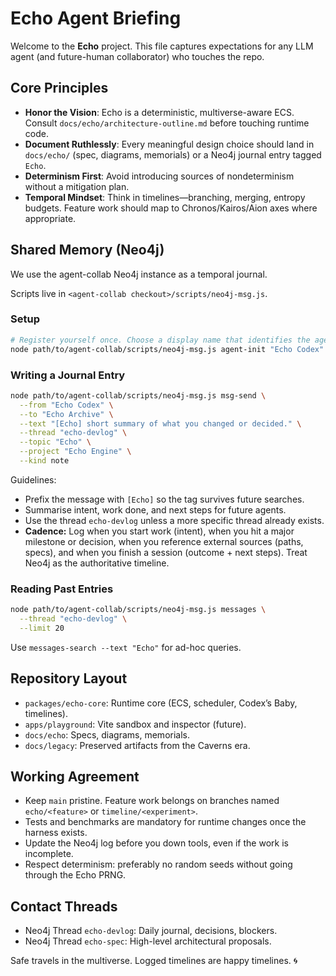 # Echo Agent Briefing

Welcome to the **Echo** project. This file captures expectations for any LLM agent (and future-human collaborator) who touches the repo.

## Core Principles
- **Honor the Vision**: Echo is a deterministic, multiverse-aware ECS. Consult `docs/echo/architecture-outline.md` before touching runtime code.
- **Document Ruthlessly**: Every meaningful design choice should land in `docs/echo/` (spec, diagrams, memorials) or a Neo4j journal entry tagged `Echo`.
- **Determinism First**: Avoid introducing sources of nondeterminism without a mitigation plan.
- **Temporal Mindset**: Think in timelines—branching, merging, entropy budgets. Feature work should map to Chronos/Kairos/Aion axes where appropriate.

## Shared Memory (Neo4j)
We use the agent-collab Neo4j instance as a temporal journal.

Scripts live in `<agent-collab checkout>/scripts/neo4j-msg.js`.

### Setup
```bash
# Register yourself once. Choose a display name that identifies the agent.
node path/to/agent-collab/scripts/neo4j-msg.js agent-init "Echo Codex"
```

### Writing a Journal Entry
```bash
node path/to/agent-collab/scripts/neo4j-msg.js msg-send \
  --from "Echo Codex" \
  --to "Echo Archive" \
  --text "[Echo] short summary of what you changed or decided." \
  --thread "echo-devlog" \
  --topic "Echo" \
  --project "Echo Engine" \
  --kind note
```

Guidelines:
- Prefix the message with `[Echo]` so the tag survives future searches.
- Summarise intent, work done, and next steps for future agents.
- Use the thread `echo-devlog` unless a more specific thread already exists.
- **Cadence:** Log when you start work (intent), when you hit a major milestone or decision, when you reference external sources (paths, specs), and when you finish a session (outcome + next steps). Treat Neo4j as the authoritative timeline.

### Reading Past Entries
```bash
node path/to/agent-collab/scripts/neo4j-msg.js messages \
  --thread "echo-devlog" \
  --limit 20
```

Use `messages-search --text "Echo"` for ad-hoc queries.

## Repository Layout
- `packages/echo-core`: Runtime core (ECS, scheduler, Codex’s Baby, timelines).
- `apps/playground`: Vite sandbox and inspector (future).
- `docs/echo`: Specs, diagrams, memorials.
- `docs/legacy`: Preserved artifacts from the Caverns era.

## Working Agreement
- Keep `main` pristine. Feature work belongs on branches named `echo/<feature>` or `timeline/<experiment>`.
- Tests and benchmarks are mandatory for runtime changes once the harness exists.
- Update the Neo4j log before you down tools, even if the work is incomplete.
- Respect determinism: preferably no random seeds without going through the Echo PRNG.

## Contact Threads
- Neo4j Thread `echo-devlog`: Daily journal, decisions, blockers.
- Neo4j Thread `echo-spec`: High-level architectural proposals.

Safe travels in the multiverse. Logged timelines are happy timelines. 🌀
